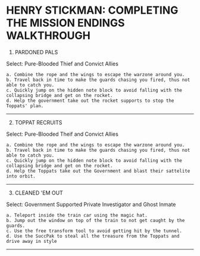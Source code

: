 HENRY STICKMAN: COMPLETING THE MISSION ENDINGS WALKTHROUGH
==========================================================

1. PARDONED PALS

Select: Pure-Blooded Thief and Convict Allies

	a. Combine the rope and the wings to escape the warzone around you.
	b. Travel back in time to make the guards chasing you fired, thus not able to catch you.
	c. Quickly jump on the hidden note block to avoid falling with the collapsing bridge and get on the rocket. 
	d. Help the government take out the rocket supports to stop the Toppats' plan.

---------------------------------------------------------------------------

2. TOPPAT RECRUITS

Select: Pure-Blooded Theif and Convict Allies

	a. Combine the rope and the wings to escape the warzone around you.
	b. Travel back in time to make the guards chasing you fired, thus not able to catch you.
	c. Quickly jump on the hidden note block to avoid falling with the collapsing bridge and get on the rocket.
	d. Help the Toppats take out the Government and blast their sattelite into orbit.

---------------------------------------------------------------------------

3. CLEANED 'EM OUT

Select: Government Supported Private Investigator and Ghost Inmate

	a. Teleport inside the train car using the magic hat.
	b. Jump out the window on top of the train to not get caught by the guards.
	c. Use the free transform tool to avoid getting hit by the tunnel.
	d. Use the SuccPak to steal all the treasure from the Toppats and drive away in style 

---------------------------------------------------------------------------
